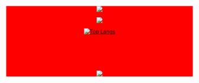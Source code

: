 <div align="center" style="color:red;background-color:red">
 <img src="https://avatars2.githubusercontent.com/u/16360081?s=460&u=65967f70573e15538079f1f88842bbde223a9033&v=4">
 
<p align="center"><img src="https://odds-readme-badge-rainbow.vercel.app/api" /></p>

  [![Top Langs](https://github-readme-stats.vercel.app/api/top-langs/?username=moomdate)]()
 <h4 style="color:red">Surasak Sincharoen</h4>
 <h5>Code every time Bug everywhere</h5>
 
 ![](https://komarev.com/ghpvc/?username=moomdate&color=green)
</div>
